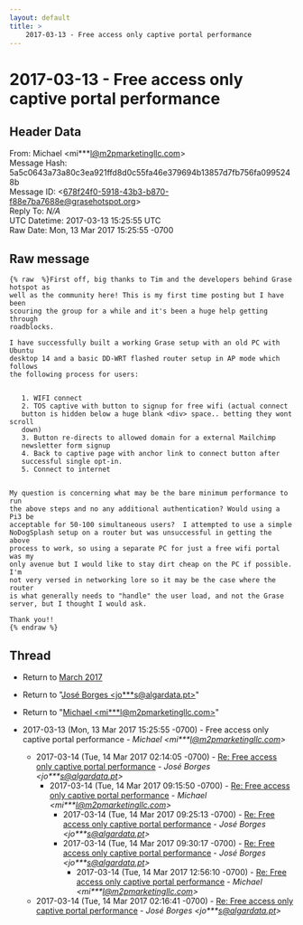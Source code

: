 ```yaml
---
layout: default
title: >
    2017-03-13 - Free access only captive portal performance
---
```


# 2017-03-13 - Free access only captive portal performance

## Header Data

From: Michael \<mi***l@m2pmarketingllc.com\><br>
Message Hash: 5a5c0643a73a80c3ea921ffd8d0c55fa46e379694b13857d7fb756fa0995248b<br>
Message ID: \<678f24f0-5918-43b3-b870-f88e7ba7688e@grasehotspot.org\><br>
Reply To: _N/A_<br>
UTC Datetime: 2017-03-13 15:25:55 UTC<br>
Raw Date: Mon, 13 Mar 2017 15:25:55 -0700<br>

## Raw message

```
{% raw  %}First off, big thanks to Tim and the developers behind Grase hotspot as 
well as the community here! This is my first time posting but I have been 
scouring the group for a while and it's been a huge help getting through 
roadblocks.

I have successfully built a working Grase setup with an old PC with Ubuntu 
desktop 14 and a basic DD-WRT flashed router setup in AP mode which follows 
the following process for users:


   1. WIFI connect
   2. TOS captive with button to signup for free wifi (actual connect 
   button is hidden below a huge blank <div> space.. betting they wont scroll 
   down)
   3. Button re-directs to allowed domain for a external Mailchimp 
   newsletter form signup
   4. Back to captive page with anchor link to connect button after 
   successful single opt-in.
   5. Connect to internet
   

My question is concerning what may be the bare minimum performance to run 
the above steps and no any additional authentication? Would using a Pi3 be 
acceptable for 50-100 simultaneous users?  I attempted to use a simple 
NoDogSplash setup on a router but was unsuccessful in getting the above 
process to work, so using a separate PC for just a free wifi portal was my 
only avenue but I would like to stay dirt cheap on the PC if possible.  I'm 
not very versed in networking lore so it may be the case where the router 
is what generally needs to "handle" the user load, and not the Grase 
server, but I thought I would ask.

Thank you!!
{% endraw %}
```

## Thread

+ Return to [March 2017](/archive/2017/03)

+ Return to "[José Borges <jo***s<span>@</span>algardata.pt>](/authors/jo___s_at_algardata_pt)"
+ Return to "[Michael <mi***l<span>@</span>m2pmarketingllc.com>](/authors/mi___l_at_m2pmarketingllc_com)"

+ 2017-03-13 (Mon, 13 Mar 2017 15:25:55 -0700) - Free access only captive portal performance - _Michael \<mi***l@m2pmarketingllc.com\>_
  + 2017-03-14 (Tue, 14 Mar 2017 02:14:05 -0700) - [Re: Free access only captive portal performance](/archive/2017/03/147c8bb283e3a123e32e1e75571ebfda5f84f569cf9862e31d1551fe477f9c89) - _José Borges \<jo***s@algardata.pt\>_
    + 2017-03-14 (Tue, 14 Mar 2017 09:15:50 -0700) - [Re: Free access only captive portal performance](/archive/2017/03/b4ec9cd8595f7dfd1b7298ceeb8604eabd9c3ce3bc7588a261a74e88d54ad97b) - _Michael \<mi***l@m2pmarketingllc.com\>_
      + 2017-03-14 (Tue, 14 Mar 2017 09:25:13 -0700) - [Re: Free access only captive portal performance](/archive/2017/03/a5878428467843b27a6178c7ba59a67e7bc57b84602a213cd6dc2e42cc3d52c8) - _José Borges \<jo***s@algardata.pt\>_
      + 2017-03-14 (Tue, 14 Mar 2017 09:30:17 -0700) - [Re: Free access only captive portal performance](/archive/2017/03/91debfef7da50ff27633fe997d5026f88a5c3e6695d1a7c4930832dcaf1ea8ca) - _José Borges \<jo***s@algardata.pt\>_
        + 2017-03-14 (Tue, 14 Mar 2017 12:56:10 -0700) - [Re: Free access only captive portal performance](/archive/2017/03/3c61eea6ae322ab1e5c14013bda1f05d46317291dd806bc45156d63b8209b966) - _Michael \<mi***l@m2pmarketingllc.com\>_
  + 2017-03-14 (Tue, 14 Mar 2017 02:16:41 -0700) - [Re: Free access only captive portal performance](/archive/2017/03/9dfdff788792bd078d4c7a68a62570fcb926f957fdaa30d4fa0dadc1eb3d139c) - _José Borges \<jo***s@algardata.pt\>_

